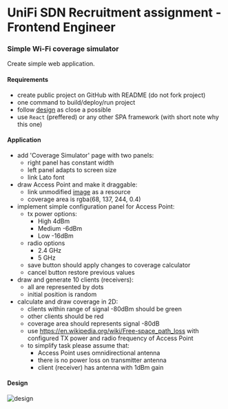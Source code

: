 # UniFi SDN Recruitment assignment - Frontend Engineer

### Simple Wi-Fi coverage simulator

Create simple web application.

#### Requirements
* create public project on GitHub with README (do not fork project)
* one command to build/deploy/run project
* follow [design](design.png) as close a possible
* use `React` (preffered) or any other SPA framework (with short note why this one)

#### Application
* add 'Coverage Simulator' page with two panels:
  * right panel has constant width
  * left panel adapts to screen size
  * link Lato font
* draw Access Point and make it draggable:
  * link unmodified [image](https://unifi-hd.ubnt.com/5b30823e7da7b814bb226a9fc0802a19.png) as a resource
  * coverage area is rgba(68, 137, 244, 0.4)
* implement simple configuration panel for Access Point:
  * tx power options:
    * High 4dBm
    * Medium -6dBm
    * Low -16dBm
  * radio options
    * 2.4 GHz
    * 5 GHz
  * save button should apply changes to coverage calculator
  * cancel button restore previous values
* draw and generate 10 clients (receivers):
  * all are represented by dots
  * initial position is random
* calculate and draw coverage in 2D:
  * clients within range of signal -80dBm should be green
  * other clients should be red
  * coverage area should represents signal -80dB  
  * use https://en.wikipedia.org/wiki/Free-space_path_loss with configured TX power and radio frequency of Access Point
  * to simplify task please assume that:
    * Access Point uses omnidirectional antenna
    * there is no power loss on transmitter antenna
    * client (receiver) has antenna with 1dBm gain


#### Design
![design](design.png)
